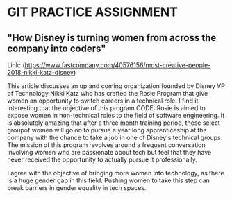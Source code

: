 GIT PRACTICE ASSIGNMENT
=======================

"How Disney is turning women from across the company into coders"
---------------------------------------------------------------

Link: (https://www.fastcompany.com/40576156/most-creative-people-2018-nikki-katz-disney)


This article discusses an up and coming organization founded by Disney VP of Technology Nikki Katz
who has crafted the Rosie Program that give women an opportunity to switch careers in a technical
role. I find it interesting that the objective of this program CODE: Rosie is aimed to expose women
in non-technical roles to the field of software engineering. It is absolutely amazing that after
a three month training period, these select groupof women will go on to pursue a year long apprenticeship
at the company with the chance to take a job in one of Disney's technical groups. The mission of this
program revolves around a frequent conversation involving women who are passionate about tech but feel
that they have never received the opportunity to actually pursue it professionally.

I agree with the objective of bringing more women into technology, as there is a huge gender gap in this field. Pushing women to take this step can break barriers in gender equality in tech spaces.




